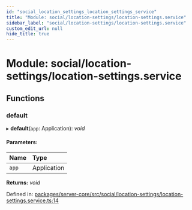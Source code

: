 ```yaml
---
id: "social_location_settings_location_settings_service"
title: "Module: social/location-settings/location-settings.service"
sidebar_label: "social/location-settings/location-settings.service"
custom_edit_url: null
hide_title: true
---
```


# Module: social/location-settings/location-settings.service

## Functions

### default

▸ **default**(`app`: Application): *void*

#### Parameters:

Name | Type |
:------ | :------ |
`app` | Application |

**Returns:** *void*

Defined in: [packages/server-core/src/social/location-settings/location-settings.service.ts:14](https://github.com/xr3ngine/xr3ngine/blob/673ad6a5f/packages/server-core/src/social/location-settings/location-settings.service.ts#L14)
